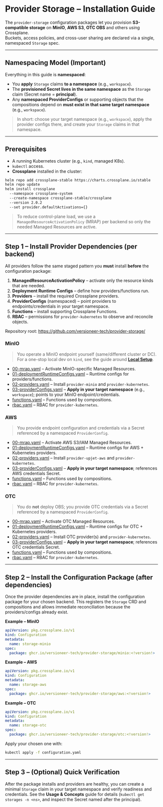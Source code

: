 # Provider Storage – Installation Guide

The `provider-storage` configuration packages let you provision **S3-compatible storage** on **MinIO**, **AWS S3**, **OTC OBS** and others using Crossplane.  
Buckets, access policies, and cross-user sharing are declared via a single, namespaced `Storage` spec.

---

## Namespacing Model (Important)

Everything in this guide is **namespaced**:

- You **apply** `Storage` claims **to a namespace** (e.g., `workspace`).  
- The **provisioned Secret lives in the same namespace** as the `Storage` claim (Secret name = **principal**).  
- Any **namespaced ProviderConfigs** or supporting objects that the compositions depend on **must exist in that same target namespace** (e.g., `workspace`).  

> In short: choose your target namespace (e.g., `workspace`), apply the provider configs there, and create your `Storage` claims in that namespace.

---

## Prerequisites

- A running Kubernetes cluster (e.g., `kind`, managed K8s).  
- `kubectl` access.  
- **Crossplane** installed in the cluster:  

```bash
helm repo add crossplane-stable https://charts.crossplane.io/stable
helm repo update
helm install crossplane
  --namespace crossplane-system
  --create-namespace crossplane-stable/crossplane
  --version 2.0.2 
  --set provider.defaultActivations={}
```

> To reduce control-plane load, we use a `ManagedResourceActivationPolicy` (MRAP) per backend so only the needed Managed Resources are active.

---

## Step 1 – Install Provider Dependencies (per backend)

All providers follow the same staged pattern you **must** install **before** the configuration package:
1. **ManagedResourceActivationPolicy** – activate only the resource kinds that are needed.  
2. **Deployment Runtime Configs** – define how providers/functions run.  
3. **Providers** – install the required Crossplane providers.  
4. **ProviderConfigs** (namespaced) – point providers to endpoints/credentials in your target namespace.  
5. **Functions** – install supporting Crossplane Functions.  
6. **RBAC** – permissions for `provider-kubernetes` to observe and reconcile objects.

Repository root: <https://github.com/versioneer-tech/provider-storage/>

### MinIO

> You operate a MinIO endpoint yourself (same/different cluster or DC). For a one-stop local dev on `kind`, see the guide around [**Local Setup**](how-to-guides/local_setup.md).

- [00-mrap.yaml](https://github.com/versioneer-tech/provider-storage/blob/main/minio/dependencies/00-mrap.yaml) – Activate MinIO-specific Managed Resources.  
- [01-deploymentRuntimeConfigs.yaml](https://github.com/versioneer-tech/provider-storage/blob/main/minio/dependencies/01-deploymentRuntimeConfigs.yaml) – Runtime configs for providers/functions.  
- [02-providers.yaml](https://github.com/versioneer-tech/provider-storage/blob/main/minio/dependencies/02-providers.yaml) – Install `provider-minio` and `provider-kubernetes`.  
- [03-providerConfigs.yaml](https://github.com/versioneer-tech/provider-storage/blob/main/minio/dependencies/03-providerConfigs.yaml) – **Apply in your target namespace** (e.g., `workspace`); points to your MinIO endpoint/credentials.  
- [functions.yaml](https://github.com/versioneer-tech/provider-storage/blob/main/minio/dependencies/functions.yaml) – Functions used by compositions.  
- [rbac.yaml](https://github.com/versioneer-tech/provider-storage/blob/main/minio/dependencies/rbac.yaml) – RBAC for `provider-kubernetes`.

### AWS

> You provide endpoint configuration and credentials via a Secret referenced by a namespaced `ProviderConfig`.

- [00-mrap.yaml](https://github.com/versioneer-tech/provider-storage/blob/main/aws/dependencies/00-mrap.yaml) – Activate AWS S3/IAM Managed Resources.  
- [01-deploymentRuntimeConfigs.yaml](https://github.com/versioneer-tech/provider-storage/blob/main/aws/dependencies/01-deploymentRuntimeConfigs.yaml) – Runtime configs for AWS + Kubernetes providers.  
- [02-providers.yaml](https://github.com/versioneer-tech/provider-storage/blob/main/aws/dependencies/02-providers.yaml) – Install `provider-upjet-aws` and `provider-kubernetes`.  
- [03-providerConfigs.yaml](https://github.com/versioneer-tech/provider-storage/blob/main/aws/dependencies/03-providerConfigs.yaml) – **Apply in your target namespace**; references AWS credentials Secret.
- [functions.yaml](https://github.com/versioneer-tech/provider-storage/blob/main/aws/dependencies/functions.yaml) – Functions used by compositions.  
- [rbac.yaml](https://github.com/versioneer-tech/provider-storage/blob/main/aws/dependencies/rbac.yaml) – RBAC for `provider-kubernetes`.

### OTC

> You do **not** deploy OBS; you provide OTC credentials via a Secret referenced by a namespaced `ProviderConfig`.

- [00-mrap.yaml](https://github.com/versioneer-tech/provider-storage/blob/main/otc/dependencies/00-mrap.yaml) – Activate OTC Managed Resources.  
- [01-deploymentRuntimeConfigs.yaml](https://github.com/versioneer-tech/provider-storage/blob/main/otc/dependencies/01-deploymentRuntimeConfigs.yaml) – Runtime configs for OTC + Kubernetes providers.  
- [02-providers.yaml](https://github.com/versioneer-tech/provider-storage/blob/main/otc/dependencies/02-providers.yaml) – Install OTC provider(s) and `provider-kubernetes`.  
- [03-providerConfigs.yaml](https://github.com/versioneer-tech/provider-storage/blob/main/otc/dependencies/03-providerConfigs.yaml) – **Apply in your target namespace**; references OTC credentials Secret.
- [functions.yaml](https://github.com/versioneer-tech/provider-storage/blob/main/otc/dependencies/functions.yaml) – Functions used by compositions.  
- [rbac.yaml](https://github.com/versioneer-tech/provider-storage/blob/main/otc/dependencies/rbac.yaml) – RBAC for `provider-kubernetes`.

---

## Step 2 – Install the Configuration Package (after dependencies)

Once the provider dependencies are in place, install the configuration package for your chosen backend. This registers the `Storage` CRD and compositions and allows immediate reconciliation because the providers/configs already exist.

**Example – MinIO**

```yaml
apiVersion: pkg.crossplane.io/v1
kind: Configuration
metadata:
  name: storage-minio
spec:
  package: ghcr.io/versioneer-tech/provider-storage/minio:<!version!>
```

**Example – AWS**

```yaml
apiVersion: pkg.crossplane.io/v1
kind: Configuration
metadata:
  name: storage-aws
spec:
  package: ghcr.io/versioneer-tech/provider-storage/aws:<!version!>
```

**Example – OTC**

```yaml
apiVersion: pkg.crossplane.io/v1
kind: Configuration
metadata:
  name: storage-otc
spec:
  package: ghcr.io/versioneer-tech/provider-storage/otc:<!version!>
```

Apply your chosen one with:

```bash
kubectl apply -f configuration.yaml
```

---

## Step 3 – (Optional) Quick Verification

After the package installs and providers are healthy, you can create a minimal `Storage` claim in your target namespace and verify readiness and credentials. See the **Usage & Concepts** guide for details (`kubectl get storages -n <ns>`, and inspect the Secret named after the principal).
